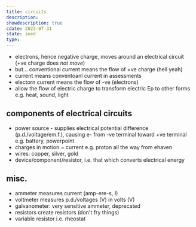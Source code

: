 ```yaml
---
title: circuits
description: 
showdescription: true
cdate: 2023-07-31
state: seed
type: 
---
```


* electrons, hence negative charge, moves around an electrical circuit (+ve charge does *not move*)
* but... conventional current means the flow of +ve charge (hell yeah)
* current means conventoanl current in assessments
* electorn current means the flow of -ve (electrons)
* allow the flow of electric charge to transform electric Ep to other forms e.g. heat, sound, light

## components of electrical circuits

* power source - supplies electrical potential difference (p.d./voltage/em.f.), causing e- from -ve terminal toward +ve terminal e.g. battery, powerpoint
* charges in motion = current e.g. proton all the way from ehaven
* wires: copper, silver, gold
* device/component/resistor, i.e. that which converts electrical energy

## misc.

* ammeter measures current (amp-ere-s, I)
* voltmeter measures p.d./voltages (V) in volts (V)
* galvanometer: very sensitive ammeter, deprecated
* resistors create resistors (don't fry things)
* variable resistor i.e. rheostat
